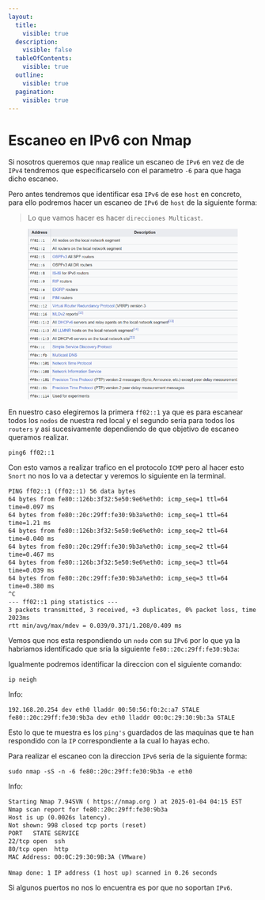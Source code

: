 ```yaml
---
layout:
  title:
    visible: true
  description:
    visible: false
  tableOfContents:
    visible: true
  outline:
    visible: true
  pagination:
    visible: true
---
```


# Escaneo en IPv6 con Nmap

Si nosotros queremos que `nmap` realice un escaneo de `IPv6` en vez de de `IPv4` tendremos que especificarselo con el parametro `-6` para que haga dicho escaneo.

Pero antes tendremos que identificar esa `IPv6` de ese `host` en concreto, para ello podremos hacer un escaneo de `IPv6` de `host` de la siguiente forma:

> Lo que vamos hacer es hacer `direcciones Multicast`.

<figure><img src="../../.gitbook/assets/image (125).png" alt=""><figcaption></figcaption></figure>

En nuestro caso elegiremos la primera `ff02::1` ya que es para escanear todos los `nodos` de nuestra red local y el segundo seria para todos los `routers` y asi sucesivamente dependiendo de que objetivo de escaneo queramos realizar.

```shell
ping6 ff02::1
```

Con esto vamos a realizar trafico en el protocolo `ICMP` pero al hacer esto `Snort` no nos lo va a detectar y veremos lo siguiente en la terminal.

```
PING ff02::1 (ff02::1) 56 data bytes
64 bytes from fe80::126b:3f32:5e50:9e6%eth0: icmp_seq=1 ttl=64 time=0.097 ms
64 bytes from fe80::20c:29ff:fe30:9b3a%eth0: icmp_seq=1 ttl=64 time=1.21 ms
64 bytes from fe80::126b:3f32:5e50:9e6%eth0: icmp_seq=2 ttl=64 time=0.040 ms
64 bytes from fe80::20c:29ff:fe30:9b3a%eth0: icmp_seq=2 ttl=64 time=0.467 ms
64 bytes from fe80::126b:3f32:5e50:9e6%eth0: icmp_seq=3 ttl=64 time=0.039 ms
64 bytes from fe80::20c:29ff:fe30:9b3a%eth0: icmp_seq=3 ttl=64 time=0.380 ms
^C
--- ff02::1 ping statistics ---
3 packets transmitted, 3 received, +3 duplicates, 0% packet loss, time 2023ms
rtt min/avg/max/mdev = 0.039/0.371/1.208/0.409 ms
```

Vemos que nos esta respondiendo un `nodo` con su `IPv6` por lo que ya la habriamos identificado que sria la siguiente `fe80::20c:29ff:fe30:9b3a`:

Igualmente podremos identificar la direccion con el siguiente comando:

```shell
ip neigh
```

Info:

```
192.168.20.254 dev eth0 lladdr 00:50:56:f0:2c:a7 STALE 
fe80::20c:29ff:fe30:9b3a dev eth0 lladdr 00:0c:29:30:9b:3a STALE
```

Esto lo que te muestra es los `ping's` guardados de las maquinas que te han respondido con la `IP` correspondiente a la cual lo hayas echo.

Para realizar el escaneo con la direccion `IPv6` seria de la siguiente forma:

```shell
sudo nmap -sS -n -6 fe80::20c:29ff:fe30:9b3a -e eth0
```

Info:

```
Starting Nmap 7.94SVN ( https://nmap.org ) at 2025-01-04 04:15 EST
Nmap scan report for fe80::20c:29ff:fe30:9b3a
Host is up (0.0026s latency).
Not shown: 998 closed tcp ports (reset)
PORT   STATE SERVICE
22/tcp open  ssh
80/tcp open  http
MAC Address: 00:0C:29:30:9B:3A (VMware)

Nmap done: 1 IP address (1 host up) scanned in 0.26 seconds
```

Si algunos puertos no nos lo encuentra es por que no soportan `IPv6`.
